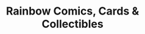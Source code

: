 ---
title: "Rainbow Comics, Cards & Collectibles"
url: /lincoln/rainbow-comics-cards-und-collectibles/
shop: Sammler
---
